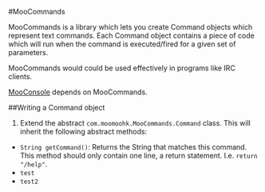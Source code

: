 #MooCommands

MooCommands is a library which lets you create Command objects which represent text commands.
Each Command object contains a piece of code which will run when the command is executed/fired for a given set of parameters.

MooCommands would could be used effectively in programs like IRC clients.

[MooConsole](/mooconsole) depends on MooCommands.

##Writing a Command object

1. Extend the abstract `com.moomoohk.MooCommands.Command` class. This will inherit the following abstract methods:
* `String getCommand()`: Returns the String that matches this command. This method should only contain one line, a return statement. I.e. `return "/help"`.
* `test`
* `test2`
